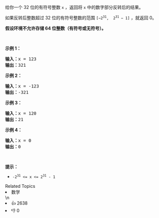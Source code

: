 <p>给你一个 32 位的有符号整数 <code>x</code> ，返回将 <code>x</code> 中的数字部分反转后的结果。</p>

<p>如果反转后整数超过 32 位的有符号整数的范围 <code>[−2<sup>31</sup>,  2<sup>31 </sup>− 1]</code> ，就返回 0。</p>
<strong>假设环境不允许存储 64 位整数（有符号或无符号）。</strong>

<p> </p>

<p><strong>示例 1：</strong></p>

<pre>
<strong>输入：</strong>x = 123
<strong>输出：</strong>321
</pre>

<p><strong>示例 2：</strong></p>

<pre>
<strong>输入：</strong>x = -123
<strong>输出：</strong>-321
</pre>

<p><strong>示例 3：</strong></p>

<pre>
<strong>输入：</strong>x = 120
<strong>输出：</strong>21
</pre>

<p><strong>示例 4：</strong></p>

<pre>
<strong>输入：</strong>x = 0
<strong>输出：</strong>0
</pre>

<p> </p>

<p><strong>提示：</strong></p>

<ul>
	<li><code>-2<sup>31</sup> <= x <= 2<sup>31</sup> - 1</code></li>
</ul>
<div><div>Related Topics</div><div><li>数学</li></div></div>\n<div><li>👍 2638</li><li>👎 0</li></div>